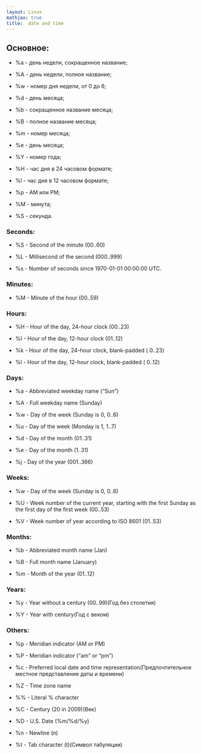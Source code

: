 ```yaml
---
layout: Linux
mathjax: true
title:  date and time
---
```


## Основное:

- %a - день недели, сокращенное название;

- %A - день недели, полное название;

- %w - номер дня недели, от 0 до 6;

- %d - день месяца;

- %b - сокращенное название месяца;

- %B - полное название месяца;

- %m - номер месяца;

- %e - день месяца;

- %Y - номер года;

- %H - час дня в 24 часовом формате;

- %l - час дня в 12 часовом формате;

- %p - AM или PM;

- %M - минута;

- %S - секунда.

### Seconds:

- %S - Second of the minute (00..60)

- %L - Millisecond of the second (000..999)

- %s - Number of seconds since 1970-01-01 00:00:00 UTC.

### Minutes:

- %M - Minute of the hour (00..59)

### Hours:

- %H - Hour of the day, 24-hour clock (00..23)

- %I - Hour of the day, 12-hour clock (01..12)

- %k - Hour of the day, 24-hour clock, blank-padded ( 0..23)

- %l - Hour of the day, 12-hour clock, blank-padded ( 0..12)

### Days:

- %a - Abbreviated weekday name (“Sun”)

- %A - Full weekday name (Sunday)

- %w - Day of the week (Sunday is 0, 0..6)

- %u - Day of the week (Monday is 1, 1..7)

- %d - Day of the month (01..31)

- %e - Day of the month (1..31)

- %j - Day of the year (001..366)

### Weeks:

- %w - Day of the week (Sunday is 0, 0..6)

- %U - Week number of the current year, starting with the first Sunday as the first day of the first week (00..53)

- %V - Week number of year according to ISO 8601 (01..53)

### Months:

- %b - Abbreviated month name (Jan)

- %B - Full month name (January)

- %m - Month of the year (01..12)

### Years:

- %y - Year without a century (00..99)(Год без столетия)

- %Y - Year with century(Год с веком)

### Others:

- %p - Meridian indicator (AM or PM)

- %P - Meridian indicator (“am” or “pm”)

- %c - Preferred local date and time representation(Предпочтительное местное представление даты и времени)

- %Z - Time zone name

- %% - Literal % character

- %C - Century (20 in 2009)(Век)

- %D - U.S. Date (%m/%d/%y)

- %n - Newline (n)

- %t - Tab character (t)(Символ табуляции)

